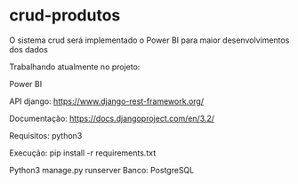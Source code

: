 # crud-produtos

O sistema crud será implementado o Power BI para maior desenvolvimentos dos dados

Trabalhando atualmente no projeto:

Power BI

API django:
https://www.django-rest-framework.org/

Documentação:
https://docs.djangoproject.com/en/3.2/

Requisitos: python3

Execução: pip install -r requirements.txt

Python3 manage.py runserver
Banco: PostgreSQL

